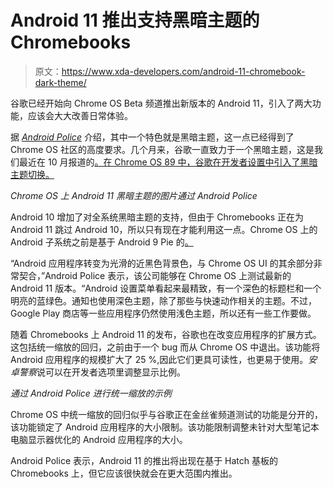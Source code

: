 # Android 11 推出支持黑暗主题的 Chromebooks

> 原文：<https://www.xda-developers.com/android-11-chromebook-dark-theme/>

谷歌已经开始向 Chrome OS Beta 频道推出新版本的 Android 11，引入了两大功能，应该会大大改善日常体验。

据 [*Android Police*](https://www.androidpolice.com/2021/03/19/android-11-is-rolling-out-to-chromebooks-on-the-beta-channel/) 介绍，其中一个特色就是黑暗主题，这一点已经得到了 Chrome OS 社区的高度要求。几个月来，谷歌一直致力于一个黑暗主题，这是我们最近在 10 月报道的[。在 Chrome OS 89 中，谷歌在开发者设置中引入了黑暗主题切换。](https://www.xda-developers.com/chrome-os-dark-mode-screenshots)

*Chrome OS 上 Android 11 黑暗主题的图片通过 Android Police*

Android 10 增加了对全系统黑暗主题的支持，但由于 Chromebooks 正在为 Android 11 跳过 Android 10，所以只有现在才能利用这一点。Chrome OS 上的 Android 子系统之前是基于 Android 9 Pie 的[。](https://www.xda-developers.com/chromebooks-android-pie-chrome-os-canary-channel/)

“Android 应用程序转变为光滑的近黑色背景色，与 Chrome OS UI 的其余部分非常契合，”Android Police 表示，该公司能够在 Chrome OS 上测试最新的 Android 11 版本。“Android 设置菜单看起来最精致，有一个深色的标题栏和一个明亮的蓝绿色。通知也使用深色主题，除了那些与快速动作相关的主题。不过，Google Play 商店等一些应用程序仍然使用浅色主题，所以还有一些工作要做。

随着 Chromebooks 上 Android 11 的发布，谷歌也在改变应用程序的扩展方式。这包括统一缩放的回归，之前由于一个 bug 而从 Chrome OS 中退出。该功能将 Android 应用程序的规模扩大了 25 %,因此它们更具可读性，也更易于使用。*安卓警察*说可以在开发者选项里调整显示比例。

*通过 Android Police 进行统一缩放的示例*

Chrome OS 中统一缩放的回归似乎与谷歌正在金丝雀频道测试的功能是分开的，该功能锁定了 Android 应用程序的大小限制。该功能限制调整未针对大型笔记本电脑显示器优化的 Android 应用程序的大小。

Android Police 表示，Android 11 的推出将出现在基于 Hatch 基板的 Chromebooks 上，但它应该很快就会在更大范围内推出。
